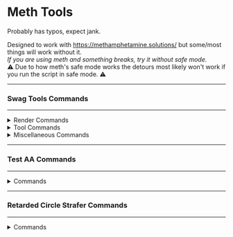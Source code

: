 # Meth Tools

Probably has typos, expect jank.

Designed to work with https://methamphetamine.solutions/ but some/most things will work without it.\
*If you are using meth and something breaks, try it without safe mode.*\
⚠ Due to how meth's safe mode works the detours most likely won't work if you run the script in safe mode. ⚠

---

<h3>Swag Tools Commands</h3>

---

<details>
 <summary>Render Commands</summary>
 
 | Command | Description | Argument(s) | Default |
 | --- | --- | --- | --- |
 | st_render_catpng_alpha | Sets alpha value for catpng fov | `integer` | `100` |
 | st_render_catpng_blue | Sets green rgb value for catpng fov | `integer` | `255` |
 | st_render_catpng_green | Sets blue rgb value for catpng fov | `integer` | `255` |
 | st_render_catpng_red | Sets red rgb value for catpng fov | `integer` | `255` |
 | st_render_fov_set | Sets FOV | `integer` | FOV at load time |
 | st_render_tracers_life_set | Sets bullet tracer lifespan (in seconds) | `integer` | `3` |
 | st_render_tracers_max_set | Sets maximum amount of bullet tracers allowed | `integer` | `1000` |
 | st_render_antiblind | Toggles anti ULX blind | `boolean` | `false` |
 | st_render_catpng | Toggles catpng fov rendering | `boolean` | `false` |
 | st_render_fixthirdperson | Toggles thirdperson fix | `boolean` | `false` |
 | st_render_fog | Toggles fog rendering | `boolean` | `true` |
 | st_render_fullbright | Toggles fullbright | `boolean` | `false` |
 | st_render_rgb | Toggles rgb for the LocalPlayer | `boolean` | `false` |
 | st_render_tracers_beam | Toggles bullet tracers being a beam instead of a line | `boolean` | `false` |
 | st_render_tracers_local | Toggles bullet tracers for LocalPlayer | `boolean` | `false` |
 | st_render_tracers_other | Toggles bullet tracers for other players | `boolean` | `false` |
</details>
<details>
 <summary>Tool Commands</summary>
 
 Command | Description | Argument(s) | Default |
 | --- | --- | --- | --- |
 | st_tools_spectatorlist_x | Sets X position for the Spectator list | `integer` | Offset 10 from TDetector list |
 | st_tools_spectatorlist_y | Sets Y position for the Spectator list | `integer` | `10` |
 | st_tools_tdetector_list_x | Sets X position for the TDetector list | `integer` | `10` |
 | st_tools_tdetector_list_y | Sets Y position for the TDetector list | `integer` | `10` |
 | st_tools_gesture_set | Sets gesture for the gestureloop | `string` | `dance` |
 | st_tools_psay_spam_set | Sets message for ULX psay spammer | `string` | `message` |
 | st_tools_detour_commands | Toggles RunConsoleCommand and ConCommand detours | `boolean` | `true` |
 | st_tools_allow_guiopenurl | Toggles gui.OpenURL capabilities | `boolean` | `true` |
 | st_tools_antigag | Toggles anti ULX gag | `boolean` | `false` |
 | st_tools_followbot | Toggles block bot/follow bot | `boolean` | `false` |
 | st_tools_gesture_loop | Toggles gestureloop | `boolean` | `false` |
 | st_tools_psay_spam | Toggles ULX psay spammer | `boolean` | `false` |
 | st_tools_spectatorlist | Toggles spectator list | `boolean` | `false` |
 | st_tools_spectatorlist_showall | Toggles spectator list displaying all spectators (Red = on you) | `boolean` | `false` |
 | st_tools_tdetector | Toggles TTT traitor detector | `boolean` | `false` |
 | st_tools_tdetector_drawicons | Toggles rendering of the TDetector's icons above heads | `boolean` | `true` |
 | st_tools_tdetector_drawlist | Toggles rendering of the TDetector's list | `boolean` | `true` |
</details>
<details>
 <summary>Miscellaneous Commands</summary>
 
 Command | Description | Argument(s) | Default |
 | --- | --- | --- | --- |
 | st_alerts | Toggles detour alerts | `boolean` | `true` |
 | st_alerts_sound | Toggles detour alert sound | `boolean` | `true` |
</details>


---

<h3>Test AA Commands</h3>

---

<details>
 <summary>Commands</summary>
 
 Command | Description | Argument(s) | Default |
 | --- | --- | --- | --- |
 | testaa_snapback | Toggles antiaim Snapback | `boolean` | `true` |
 | testaa_lagjitter | Toggles antiaim fakelag jitter | `boolean` | `true` |
 | testaa_jitter | Toggles antiaim jitter | `boolean` | `true` |
 | testaa_autodir | Toggles antiaim auto direction | `boolean` | `false` |
 | testaa_invert | Inverts the antiaim (flips 180 degrees) | | |
</details>

---

<h3>Retarded Circle Strafer Commands</h3>

---

<details>
 <summary>Commands</summary>
 
 Command | Description | Argument(s) | Default |
 | --- | --- | --- | --- |
 | r_cs_size | Changes strafe circle size | `integer` | `5` |
 | r_cs_toggle | Toggles circle strafer | `boolean` | `true` |
 | r_cs_ahop | Toggles auto bhop | `boolean` | `false` |
 | r_cs_astrafe | Toggles auto strafer | `boolean` | `false` |
</details>

